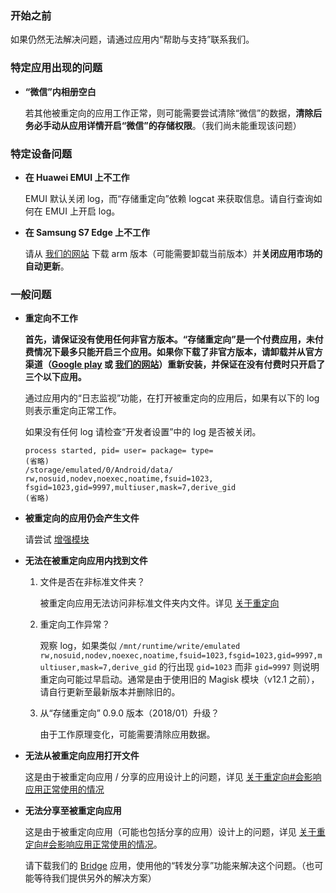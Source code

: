 ### 开始之前

如果仍然无法解决问题，请通过应用内“帮助与支持”联系我们。

### 特定应用出现的问题

* **“微信”内相册空白**
  
  若其他被重定向的应用工作正常，则可能需要尝试清除“微信”的数据，**清除后务必手动从应用详情开启“微信”的存储权限**。（我们尚未能重现该问题）

### 特定设备问题

* **在 Huawei EMUI 上不工作**

  EMUI 默认关闭 log，而“存储重定向”依赖 logcat 来获取信息。请自行查询如何在 EMUI 上开启 log。

* **在 Samsung S7 Edge 上不工作**

  请从 [我们的网站](https://rikka.app/storage_redirect/) 下载 arm 版本（可能需要卸载当前版本）并**关闭应用市场的自动更新**。

### 一般问题

* **重定向不工作**

  **首先，请保证没有使用任何非官方版本。“存储重定向”是一个付费应用，未付费情况下最多只能开启三个应用。如果你下载了非官方版本，请卸载并从官方渠道（[Google play](https://play.google.com/store/apps/details?id=moe.shizuku.redirectstorage) 或 [我们的网站](https://rikka.app/storage_redirect/)）重新安装，并保证在没有付费时只开启了三个以下应用。**

  通过应用内的“日志监视”功能，在打开被重定向的应用后，如果有以下的 log 则表示重定向正常工作。

  如果没有任何 log 请检查“开发者设置”中的 log 是否被关闭。

  ```
  process started, pid= user= package= type=
  (省略)
  /storage/emulated/0/Android/data/ rw,nosuid,nodev,noexec,noatime,fsuid=1023,  fsgid=1023,gid=9997,multiuser,mask=7,derive_gid
  (省略)
  ```

* **被重定向的应用仍会产生文件**

  请尝试 [增强模块](https://rikka.app/storage_redirect/docs/zh-CN/?doc=增强模块)

* **无法在被重定向应用内找到文件**

  1. 文件是否在非标准文件夹？

     被重定向应用无法访问非标准文件夹内文件。详见 [关于重定向](https://rikka.app/storage_redirect/docs/zh-CN/?doc=关于重定向)

  2. 重定向工作异常？

     观察 log，如果类似 `/mnt/runtime/write/emulated rw,nosuid,nodev,noexec,noatime,fsuid=1023,fsgid=1023,gid=9997,multiuser,mask=7,derive_gid` 的行出现 `gid=1023` 而非 `gid=9997` 则说明重定向可能过早启动。通常是由于使用旧的 Magisk 模块（v12.1 之前），请自行更新至最新版本并删除旧的。

  3. 从“存储重定向” 0.9.0 版本（2018/01）升级？

     由于工作原理变化，可能需要清除应用数据。

* **无法从被重定向应用打开文件**

  这是由于被重定向应用 / 分享的应用设计上的问题，详见 [关于重定向#会影响应用正常使用的情况](https://rikka.app/storage_redirect/docs/zh-CN/?doc=关于重定向)

* **无法分享至被重定向应用**

  这是由于被重定向应用（可能也包括分享的应用）设计上的问题，详见 [关于重定向#会影响应用正常使用的情况](https://rikka.app/storage_redirect/docs/zh-CN/?doc=关于重定向)。

  请下载我们的 [Bridge](https://play.google.com/store/apps/details?id=moe.shizuku.bridge) 应用，使用他的“转发分享”功能来解决这个问题。（也可能等待我们提供另外的解决方案）